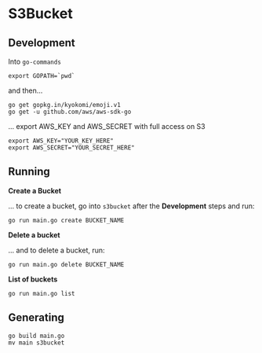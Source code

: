 # S3Bucket

## Development


Into ```go-commands```

    export GOPATH=`pwd`

    
and then...

    
    go get gopkg.in/kyokomi/emoji.v1
    go get -u github.com/aws/aws-sdk-go


... export AWS_KEY and AWS_SECRET with full access on S3

    export AWS_KEY="YOUR_KEY_HERE"
    export AWS_SECRET="YOUR_SECRET_HERE"


## Running


__Create a Bucket__

... to create a bucket, go into ```s3bucket``` after the __Development__ steps and run:

    go run main.go create BUCKET_NAME



__Delete a bucket__

... and to delete a bucket, run:


    go run main.go delete BUCKET_NAME
    
    
    
    
__List of buckets__


    go run main.go list    
    
    

## Generating 

    go build main.go
    mv main s3bucket


